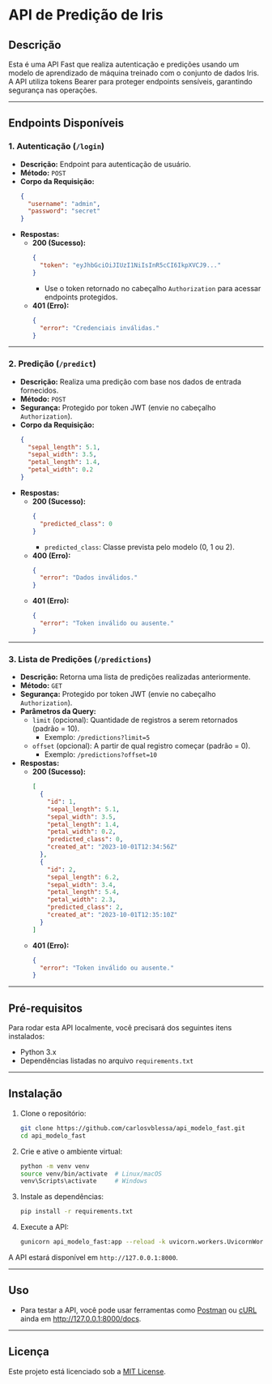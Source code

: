 # API de Predição de Iris

## Descrição
Esta é uma API Fast que realiza autenticação e predições usando um modelo de aprendizado de máquina treinado com o conjunto de dados Iris. A API utiliza tokens Bearer para proteger endpoints sensíveis, garantindo segurança nas operações.


---

## Endpoints Disponíveis

### **1. Autenticação (`/login`)**
- **Descrição:** Endpoint para autenticação de usuário.
- **Método:** `POST`
- **Corpo da Requisição:**
  ```json
  {
    "username": "admin",
    "password": "secret"
  }
  ```
- **Respostas:**
  - **200 (Sucesso):**
    ```json
    {
      "token": "eyJhbGciOiJIUzI1NiIsInR5cCI6IkpXVCJ9..."
    }
    ```
    - Use o token retornado no cabeçalho `Authorization` para acessar endpoints protegidos.
  - **401 (Erro):**
    ```json
    {
      "error": "Credenciais inválidas."
    }
    ```

---

### **2. Predição (`/predict`)**
- **Descrição:** Realiza uma predição com base nos dados de entrada fornecidos.
- **Método:** `POST`
- **Segurança:** Protegido por token JWT (envie no cabeçalho `Authorization`).
- **Corpo da Requisição:**
  ```json
  {
    "sepal_length": 5.1,
    "sepal_width": 3.5,
    "petal_length": 1.4,
    "petal_width": 0.2
  }
  ```
- **Respostas:**
  - **200 (Sucesso):**
    ```json
    {
      "predicted_class": 0
    }
    ```
    - `predicted_class`: Classe prevista pelo modelo (0, 1 ou 2).
  - **400 (Erro):**
    ```json
    {
      "error": "Dados inválidos."
    }
    ```
  - **401 (Erro):**
    ```json
    {
      "error": "Token inválido ou ausente."
    }
    ```

---

### **3. Lista de Predições (`/predictions`)**
- **Descrição:** Retorna uma lista de predições realizadas anteriormente.
- **Método:** `GET`
- **Segurança:** Protegido por token JWT (envie no cabeçalho `Authorization`).
- **Parâmetros da Query:**
  - `limit` (opcional): Quantidade de registros a serem retornados (padrão = 10).
    - Exemplo: `/predictions?limit=5`
  - `offset` (opcional): A partir de qual registro começar (padrão = 0).
    - Exemplo: `/predictions?offset=10`
- **Respostas:**
  - **200 (Sucesso):**
    ```json
    [
      {
        "id": 1,
        "sepal_length": 5.1,
        "sepal_width": 3.5,
        "petal_length": 1.4,
        "petal_width": 0.2,
        "predicted_class": 0,
        "created_at": "2023-10-01T12:34:56Z"
      },
      {
        "id": 2,
        "sepal_length": 6.2,
        "sepal_width": 3.4,
        "petal_length": 5.4,
        "petal_width": 2.3,
        "predicted_class": 2,
        "created_at": "2023-10-01T12:35:10Z"
      }
    ]
    ```
  - **401 (Erro):**
    ```json
    {
      "error": "Token inválido ou ausente."
    }
    ```

---

## Pré-requisitos
Para rodar esta API localmente, você precisará dos seguintes itens instalados:
- Python 3.x
- Dependências listadas no arquivo `requirements.txt`

---

## Instalação
1. Clone o repositório:
   ```bash
   git clone https://github.com/carlosvblessa/api_modelo_fast.git
   cd api_modelo_fast
   ```

2. Crie e ative o ambiente virtual:
   ```bash
   python -m venv venv
   source venv/bin/activate  # Linux/macOS
   venv\Scripts\activate     # Windows
   ```

3. Instale as dependências:
   ```bash
   pip install -r requirements.txt
   ```

4. Execute a API:
   ```bash
   gunicorn api_modelo_fast:app --reload -k uvicorn.workers.UvicornWorker -b 127.0.0.1:8000
   ```

A API estará disponível em `http://127.0.0.1:8000`.

---

## Uso
- Para testar a API, você pode usar ferramentas como [Postman](https://www.postman.com/) ou [cURL](https://curl.se/) ainda em http://127.0.0.1:8000/docs.

---

## Licença
Este projeto está licenciado sob a [MIT License](LICENSE).



